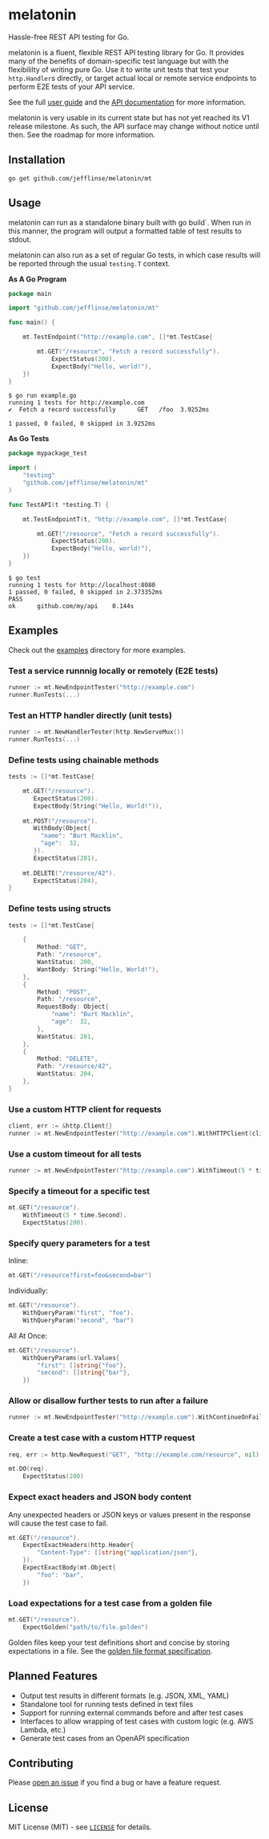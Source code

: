# melatonin

Hassle-free REST API testing for Go.

melatonin is a fluent, flexible REST API testing library for Go. It provides many of the benefits of domain-specific test language but with the flexibililty of writing pure Go. Use it to write unit tests that test your `http.Handler`s directly, or target actual local or remote service endpoints to perform E2E tests of your API service.

See the full [user guide](./USERGUIDE.md) and the [API documentation](https://pkg.go.dev/github.com/jefflinse/melatonin/mt) for more information.

melatonin is very usable in its current state but has not yet reached its V1 release milestone. As such, the API surface may change without notice until then. See the roadmap for more information.

## Installation

    go get github.com/jefflinse/melatonin/mt

## Usage

melatonin can run as a standalone binary built with go build`. When run in this manner, the program will output a formatted table of test results to stdout.

melatonin can also run as a set of regular Go tests, in which case results will be reported through the usual `testing.T` context.

**As A Go Program**

```go
package main

import "github.com/jefflinse/melatonin/mt"

func main() {

    mt.TestEndpoint("http://example.com", []*mt.TestCase{

        mt.GET("/resource", "Fetch a record successfully").
            ExpectStatus(200).
            ExpectBody("Hello, world!"),
    })
}
```

    $ go run example.go
    running 1 tests for http://example.com
    ✔  Fetch a record successfully      GET   /foo  3.9252ms

    1 passed, 0 failed, 0 skipped in 3.9252ms

**As Go Tests**

```go
package mypackage_test

import (
    "testing"
    "github.com/jefflinse/melatonin/mt"
)

func TestAPI(t *testing.T) {

    mt.TestEndpointT(t, "http://example.com", []*mt.TestCase{

        mt.GET("/resource", "Fetch a record successfully").
            ExpectStatus(200).
            ExpectBody("Hello, world!"),
    })
}
```

    $ go test
    running 1 tests for http://localhost:8080
    1 passed, 0 failed, 0 skipped in 2.373352ms
    PASS
    ok      github.com/my/api    0.144s

## Examples

Check out the [examples](examples/README.md) directory for more examples.

### Test a service runnnig locally or remotely (E2E tests)

```go
runner := mt.NewEndpointTester("http://example.com")
runner.RunTests(...)
```

### Test an HTTP handler directly (unit tests)

```go
runner := mt.NewHandlerTester(http.NewServeMux())
runner.RunTests(...)
```

### Define tests using chainable methods

```go
tests := []*mt.TestCase{

    mt.GET("/resource").
       ExpectStatus(200).
       ExpectBody(String("Hello, World!")),
    
    mt.POST("/resource").
       WithBody(Object{
         "name": "Burt Macklin",
         "age":  32,
       }).
       ExpectStatus(201),
    
    mt.DELETE("/resource/42").
       ExpectStatus(204),
}
```

### Define tests using structs

```go
tests := []*mt.TestCase{

    {
        Method: "GET",
        Path: "/resource",
        WantStatus: 200,
        WantBody: String("Hello, World!"),
    },
    {
        Method: "POST",
        Path: "/resource",
        RequestBody: Object{
            "name": "Burt Macklin",
            "age":  32,
        },
        WantStatus: 201,
    },
    {
        Method: "DELETE",
        Path: "/resource/42",
        WantStatus: 204,
    },
}
```

### Use a custom HTTP client for requests

```go
client, err := &http.Client{}
runner := mt.NewEndpointTester("http://example.com").WithHTTPClient(client)
```

### Use a custom timeout for all tests

```go
runner := mt.NewEndpointTester("http://example.com").WithTimeout(5 * time.Second)
```

### Specify a timeout for a specific test

```go
mt.GET("/resource").
    WithTimeout(5 * time.Second).
    ExpectStatus(200).
```

### Specify query parameters for a test

Inline:

```go
mt.GET("/resource?first=foo&second=bar")
```

Individually:

```go
mt.GET("/resource").
    WithQueryParam("first", "foo").
    WithQueryParam("second", "bar")
```

All At Once:

```go
mt.GET("/resource").
    WithQueryParams(url.Values{
        "first": []string{"foo"},
        "second": []string{"bar"},
    })
```

### Allow or disallow further tests to run after a failure

```go
runner := mt.NewEndpointTester("http://example.com").WithContinueOnFailure(true)
```

### Create a test case with a custom HTTP request

```go
req, err := http.NewRequest("GET", "http://example.com/resource", nil)

mt.DO(req).
    ExpectStatus(200)
```

### Expect exact headers and JSON body content

Any unexpected headers or JSON keys or values present in the response will cause the test case to fail.

```go
mt.GET("/resource").
    ExpectExactHeaders(http.Header{
        "Content-Type": []string{"application/json"},
    }).
    ExpectExactBody(mt.Object{
        "foo": "bar",
    })
```

### Load expectations for a test case from a golden file

```go
mt.GET("/resource").
    ExpectGolden("path/to/file.golden")
```

Golden files keep your test definitions short and concise by storing expectations in a file. See the [golden file format specification](./golden/README.md).

## Planned Features

- Output test results in different formats (e.g. JSON, XML, YAML)
- Standalone tool for running tests defined in text files
- Support for running external commands before and after test cases
- Interfaces to allow wrapping of test cases with custom logic (e.g. AWS Lambda, etc.)
- Generate test cases from an OpenAPI specification

## Contributing

Please [open an issue](https://github.com/jefflinse/melatonin/issues) if you find a bug or have a feature request.

## License

MIT License (MIT) - see [`LICENSE`](./LICENSE) for details.
